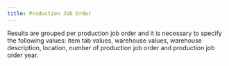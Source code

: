 ```yaml
---
title: Production Job Order
---
```


Results are grouped per production job order and it is necessary to specify the following values: item tab values, warehouse values, warehouse description, location, number of production job order and production job order year. 






